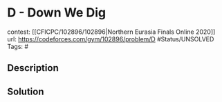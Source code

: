 # D - Down We Dig

contest: [[CFICPC/102896/102896|Northern Eurasia Finals Online 2020]]
url: https://codeforces.com/gym/102896/problem/D
#Status/UNSOLVED
Tags: #

## Description

## Solution

